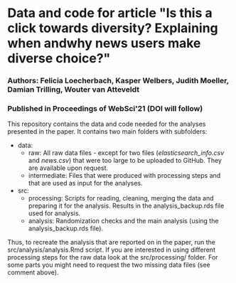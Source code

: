 # Data and code for article "Is this a click towards diversity? Explaining when andwhy news users make diverse choice?"
### Authors: Felicia Loecherbach, Kasper Welbers, Judith Moeller, Damian Trilling, Wouter van Atteveldt
### Published in Proceedings of WebSci'21 (DOI will follow)

This repository contains the data and code needed for the analyses presented in the paper. It contains two main folders with subfolders: 
- data:
  - raw: All raw data files - except for two files (*elasticsearch_info.csv* and *news.csv*) that were too large to be uploaded to GitHub. They are available upon request.
  - intermediate: Files that were produced with processing steps and that are used as input for the analyses. 
- src: 
  - processing: Scripts for reading, cleaning, merging the data and preparing it for the analysis. Results in the analysis_backup.rds file used for analysis. 
  - analysis: Randomization checks and the main analysis (using the analysis_backup.rds file). 

Thus, to recreate the analysis that are reported on in the paper, run the src/analysis/analysis.Rmd script. 
If you are interested in using different processing steps for the raw data look at the src/processing/ folder. For some parts you might need to request the two missing data files (see comment above). 

